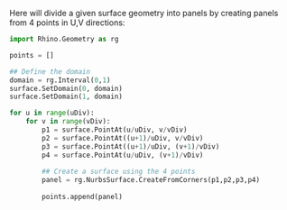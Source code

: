 Here will divide a given surface geometry into panels by creating panels from 4 points in U,V directions:


```python
import Rhino.Geometry as rg

points = []

## Define the domain
domain = rg.Interval(0,1)
surface.SetDomain(0, domain)
surface.SetDomain(1, domain)

for u in range(uDiv):
    for v in range(vDiv):
        p1 = surface.PointAt(u/uDiv, v/vDiv)
        p2 = surface.PointAt((u+1)/uDiv, v/vDiv)
        p3 = surface.PointAt((u+1)/uDiv, (v+1)/vDiv)
        p4 = surface.PointAt(u/uDiv, (v+1)/vDiv)
        
        ## Create a surface using the 4 points
        panel = rg.NurbsSurface.CreateFromCorners(p1,p2,p3,p4)
        
        points.append(panel)
        
 ```

